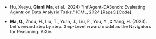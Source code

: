 - Hu, Xueyu, <strong>Qianli Ma</strong>, et al. (2024) "InfiAgent-DABench: Evaluating Agents on Data Analysis Tasks." ICML, 2024 <a href="https://arxiv.org/abs/2401.05507">[Paper]</a> <a href="https://github.com/InfiAgent/InfiAgent">[Code]</a>

- <strong>Ma, Q</strong>., Zhou, H., Liu, T., Yuan, J., Liu, P., You, Y., & Yang, H. (2023). Let's reward step by step: Step-Level reward model as the Navigators for Reasoning. ArXiv.

